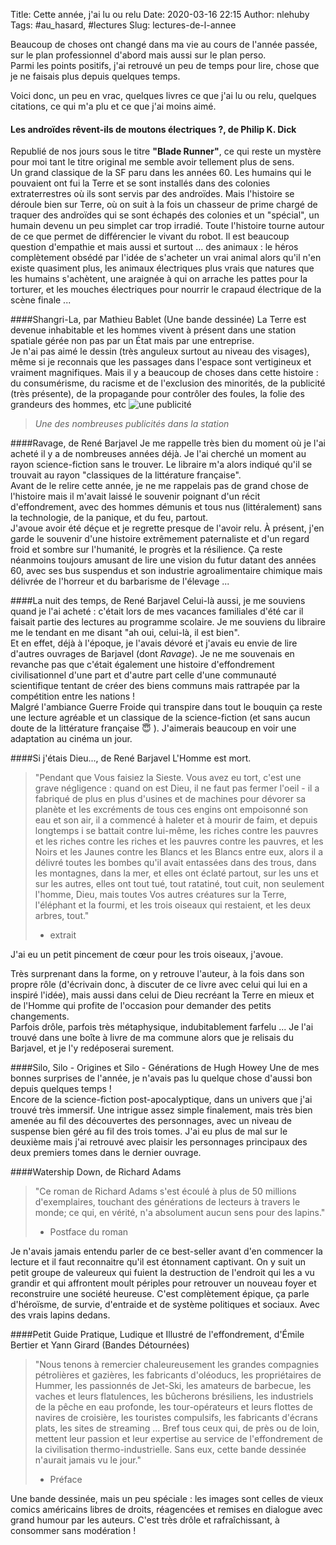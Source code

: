 Title: Cette année, j'ai lu ou relu
Date: 2020-03-16 22:15
Author: nlehuby
Tags: #au_hasard, #lectures
Slug: lectures-de-l-annee


Beaucoup de choses ont changé dans ma vie au cours de l'année passée, sur le plan professionnel d'abord mais aussi sur le plan perso.<br> Parmi les points positifs, j'ai retrouvé un peu de temps pour lire, chose que je ne faisais plus depuis quelques temps.

Voici donc, un peu en vrac, quelques livres ce que j'ai lu ou relu, quelques citations, ce qui m'a plu et ce que j'ai moins aimé.

#### Les androïdes rêvent-ils de moutons électriques ?, de Philip K. Dick
Republié de nos jours sous le titre **"Blade Runner"**, ce qui reste un mystère pour moi tant le titre original me semble avoir tellement plus de sens.<br>
Un grand classique de la SF paru dans les années 60. Les humains qui le pouvaient ont fui la Terre et se sont installés dans des colonies extraterrestres où ils sont servis par des androïdes. Mais l'histoire se déroule bien sur Terre, où on suit à la fois un chasseur de prime chargé de traquer des androïdes qui se sont échapés des colonies et un "spécial", un humain devenu un peu simplet car trop irradié. Toute l'histoire tourne autour de ce que permet de différencier le vivant du robot. Il est beaucoup question d'empathie et mais aussi et surtout ... des animaux : le héros complètement obsédé par l'idée de s'acheter un vrai animal alors qu'il n'en existe quasiment plus, les animaux électriques plus vrais que natures que les humains s'achètent, une araignée à qui on arrache les pattes pour la torturer, et les mouches électriques pour nourrir le crapaud électrique de la scène finale ...

####Shangri-La, par Mathieu Bablet (Une bande dessinée)
La Terre est devenue inhabitable et les hommes vivent à présent dans une station spatiale gérée non pas par un État mais par une entreprise.<br>
Je n'ai pas aimé le dessin (très anguleux surtout au niveau des visages), même si je reconnais que les passages dans l'espace sont vertigineux et vraiment magnifiques. Mais  il y a beaucoup de choses dans cette histoire : du consumérisme, du racisme et de l'exclusion des minorités, de la publicité (très présente), de la propagande pour contrôler des foules, la folie des grandeurs des hommes, etc
![une publicité]({attach}images/20200316_lectures/shangrila_pub.png)
> *Une des nombreuses publicités dans la station*

####Ravage, de René Barjavel
Je me rappelle très bien du moment où je l'ai acheté il y a de nombreuses années déjà. Je l'ai cherché un moment au rayon science-fiction sans le trouver. Le libraire m'a alors indiqué qu'il se trouvait au rayon "classiques de la littérature française".<br>
Avant de le relire cette année, je ne me rappelais pas de grand chose de l'histoire mais il m'avait laissé le souvenir poignant d'un récit d'effondrement, avec des hommes démunis et tous nus (littéralement) sans la technologie, de la panique, et du feu, partout.<br>
J'avoue avoir été déçue et je regrette presque de l'avoir relu. À présent, j'en garde le souvenir d'une histoire extrêmement paternaliste et d'un regard froid et sombre sur l'humanité, le progrès et la résilience. Ça reste néanmoins toujours amusant de lire une vision du futur datant des années 60, avec ses bus suspendus et son industrie agroalimentaire chimique mais délivrée de l'horreur et du barbarisme de l'élevage ...

####La nuit des temps, de René Barjavel
Celui-là aussi, je me souviens quand je l'ai acheté : c'était lors de mes vacances familiales d'été car il faisait partie des lectures au programme scolaire. Je me souviens du libraire me le tendant en me disant "ah oui, celui-là, il est bien". <br>
Et en effet, déjà à l'époque, je l'avais dévoré et j'avais eu envie de lire d'autres ouvrages de Barjavel (dont *Ravage*). Je ne me souvenais en revanche pas que c'était également une histoire d'effondrement civilisationnel d'une part et d'autre part celle d'une communauté scientifique tentant de créer des biens communs mais rattrapée par la compétition entre les nations !<br>
Malgré l'ambiance Guerre Froide qui transpire dans tout le bouquin ça reste une lecture agréable et un classique de la science-fiction (et sans aucun doute de la littérature française 😇 ). J'aimerais beaucoup en voir une adaptation au cinéma un jour.

####Si j'étais Dieu..., de René Barjavel
L'Homme est mort.
>"Pendant que Vous faisiez la Sieste. Vous avez eu tort, c'est une grave négligence : quand on est Dieu, il ne faut pas fermer l'oeil - il a fabriqué de plus en plus d'usines et de machines pour dévorer sa planète et les excréments de tous ces engins ont empoisonné son eau et son air, il a commencé à haleter et à mourir de faim, et depuis longtemps i se battait contre lui-même, les riches contre les pauvres et les riches contre les riches et les pauvres contre les pauvres, et les Noirs et les Jaunes contre les Blancs et les Blancs entre eux, alors il a délivré toutes les bombes qu'il avait entassées dans des trous, dans les montagnes, dans la mer, et elles ont éclaté partout, sur les uns et sur les autres, elles ont tout tué, tout ratatiné, tout cuit, non seulement l'homme, Dieu, mais toutes Vos autres créatures sur la Terre, l'éléphant et la fourmi, et les trois oiseaux qui restaient, et les deux arbres, tout."
> - extrait

J'ai eu un petit pincement de cœur pour les trois oiseaux, j'avoue.

Très surprenant dans la forme, on y retrouve l'auteur, à la fois dans son propre rôle (d'écrivain donc, à discuter de ce livre avec celui qui lui en a inspiré l'idée), mais aussi dans celui de Dieu recréant la Terre en mieux et de l'Homme qui profite de l'occasion pour demander des petits changements.<br>
Parfois drôle, parfois très métaphysique, indubitablement farfelu ... Je l'ai trouvé dans une boîte à livre de ma commune alors que je relisais du Barjavel, et je l'y redéposerai surement.

####Silo, Silo - Origines et Silo - Générations de Hugh Howey
Une de mes bonnes surprises de l'année, je n'avais pas lu quelque chose d'aussi bon depuis quelques temps !<br>
Encore de la science-fiction post-apocalyptique, dans un univers que j'ai trouvé très immersif. Une intrigue assez simple finalement, mais très bien amenée au fil des découvertes des personnages, avec un niveau de suspense bien géré au fil des trois tomes. J'ai eu plus de mal sur le deuxième mais j'ai retrouvé avec plaisir les personnages principaux des deux premiers tomes dans le dernier ouvrage.

####Watership Down, de Richard Adams
>"Ce roman de Richard Adams s'est écoulé à plus de 50 millions d'exemplaires, touchant des générations de lecteurs à travers le monde; ce qui, en vérité, n'a absolument aucun sens pour des lapins."<br>
> - Postface du roman

Je n'avais jamais entendu parler de ce best-seller avant d'en commencer la lecture et il faut reconnaitre qu'il est étonnament captivant. On y suit un petit groupe de valeureux qui fuient la destruction de l'endroit qui les a vu grandir et qui affrontent moult périples pour retrouver un nouveau foyer et reconstruire une société heureuse. C'est complètement épique, ça parle d'héroïsme, de survie, d'entraide et de système politiques et sociaux. Avec des vrais lapins dedans.

####Petit Guide Pratique, Ludique et Illustré de l'effondrement, d'Émile Bertier et Yann Girard (Bandes Détournées)
>"Nous tenons à remercier chaleureusement les grandes compagnies pétrolières et gazières, les fabricants d'oléoducs, les propriétaires de Hummer, les passionnés de Jet-Ski, les amateurs de barbecue, les vaches et leurs flatulences, les bûcherons brésiliens, les industriels de la pêche en eau profonde, les tour-opérateurs et leurs flottes de navires de croisière, les touristes compulsifs, les fabricants d'écrans plats, les sites de streaming ... Bref tous ceux qui, de près ou de loin, mettent leur passion et leur expertise au service de l'effondrement de la civilisation thermo-industrielle. Sans eux, cette bande dessinée n'aurait jamais vu le jour."<br>
> - Préface

Une bande dessinée, mais un peu spéciale : les images sont celles de vieux comics américains libres de droits, réagencées et remises en dialogue avec grand humour par les auteurs. C'est très drôle et rafraîchissant, à consommer sans modération !
